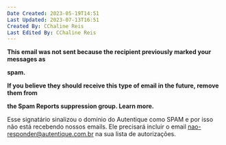 ```yaml
---
Date Created: 2023-05-19T14:51
Last Updated: 2023-07-13T16:51
Created By: CChaline Reis
Last Edited By: CChaline Reis
---
```

**This email was not sent because the recipient previously marked your messages as**

**spam.**

**If you believe they should receive this type of email in the future, remove them from**

**the Spam Reports suppression group. Learn more.**

  

Esse signatário sinalizou o domínio do Autentique como SPAM e por isso não está recebendo nossos emails. Ele precisará incluir o email nao-responder@autentique.com.br na sua lista de autorizações.